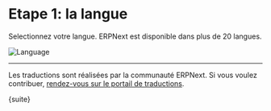 # Etape 1: la langue

Selectionnez votre langue. ERPNext est disponible dans plus de 20 langues.

<img alt="Language" class="screenshot" src="{{docs_base_url}}/assets/img/setup-wizard/step-1.png">

---

Les traductions sont réalisées par la communauté ERPNext. Si vous voulez contribuer, [rendez-vous sur le portail de traductions](https://translate.erpnext.com).

{suite}

